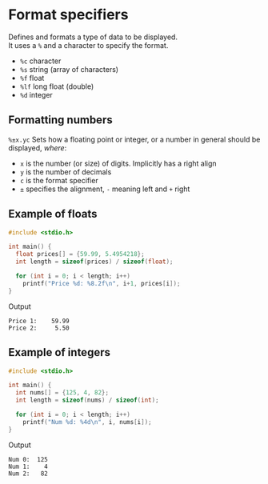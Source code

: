 # Format specifiers

Defines and formats a type of data to be displayed.  
It uses a `%` and a character to specify the format.

- `%c` character
- `%s` string (array of characters)
- `%f` float
- `%lf` long float (double)
- `%d` integer


## Formatting numbers

`%±x.yc` Sets how a floating point or integer, or a number in general should be displayed, *where*:

- `x` is the number (or size) of digits. Implicitly has a right align
- `y` is the number of decimals
- `c` is the format specifier
- `±` specifies the alignment, `-` meaning left and `+` right

## Example of floats

```c
#include <stdio.h>

int main() {
  float prices[] = {59.99, 5.4954218};
  int length = sizeof(prices) / sizeof(float);

  for (int i = 0; i < length; i++)
    printf("Price %d: %8.2f\n", i+1, prices[i]);
}
```

Output

```
Price 1:    59.99
Price 2:     5.50
```

## Example of integers

```c
#include <stdio.h>

int main() {
  int nums[] = {125, 4, 82};
  int length = sizeof(nums) / sizeof(int);

  for (int i = 0; i < length; i++)
    printf("Num %d: %4d\n", i, nums[i]);
}
```

Output

```
Num 0:  125
Num 1:    4
Num 2:   82
```
